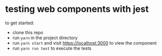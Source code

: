 # testing web components with jest

to get started:

-   clone this repo
-   run `yarn` in the project directory
-   run `yarn start` and visit <https://localhost:3000> to view the component
-   run `yarn run test` to execute the tests
